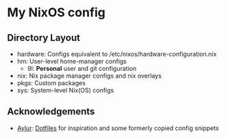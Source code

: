 # My NixOS config

## Directory Layout

- hardware: Configs equivalent to /etc/nixos/hardware-configuration.nix
- hm: User-level home-manager configs
  - 9l: __Personal__ user and git configuration
- nix: Nix package manager configs and nix overlays
- pkgs: Custom packages
- sys: System-level Nix(OS) configs

## Acknowledgements

- [Aylur](https://github.com/Aylur): [Dotfiles](https://github.com/Aylur/dotfiles) for inspiration and some formerly copied config snippets
